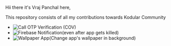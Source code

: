 Hii there it's Vraj Panchal here,

This repository consists of all my contributions towards Kodular Community

* ![Call OTP Verification (COV)](https://github.com/vrajpanchal2309/Kodular/tree/main/Call%20OTP%20Verification%20(COV))
* ![Firebase Notification(even after app gets killed)](https://github.com/vrajpanchal2309/Kodular/tree/main/Firebase%20Notification(even%20after%20app%20gets%20killed))
* ![Wallpaper App(Change app's wallpaper in background)](https://github.com/vrajpanchal2309/Kodular/tree/main/Wallpaper%20App(Change%20app's%20wallpaper%20in%20background))
